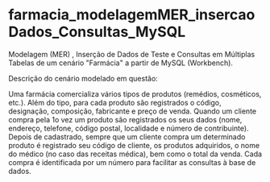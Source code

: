 # farmacia_modelagemMER_insercaoDados_Consultas_MySQL
 Modelagem (MER) , Inserção de Dados de Teste e Consultas em Múltiplas Tabelas de um cenário "Farmácia" a partir de MySQL (Workbench).
 
 Descrição do cenário modelado em questão:
 
Uma farmácia comercializa vários tipos de produtos (remédios, cosméticos, etc.). Além do tipo, para cada produto são
registrados o código, designação, composição, fabricante e preço de venda. Quando um cliente compra pela 1o vez um
produto são registrados os seus dados (nome, endereço, telefone, código postal, localidade e número de contribuinte).
Depois de cadastrado, sempre que um cliente compra um determinado produto é registrado seu código de cliente, os
produtos adquiridos, o nome do médico (no caso das receitas médica), bem como o total da venda. Cada compra é
identificada por um número para facilitar as consultas à base de dados.
